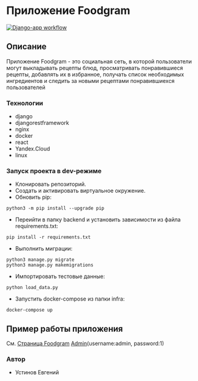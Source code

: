 # Приложение Foodgram
[![Django-app workflow](https://github.com/Eugust/foodgram-project-react/actions/workflows/main.yml/badge.svg)](https://github.com/Eugust/foodgram-project-react/actions/workflows/main.yml)

## Описание
Приложение Foodgram - это социальная сеть, в которой пользователи могут выкладывать рецепты блюд, 
просматривать понравившиеся рецепты, добавлять их в избранное, получать список необходимых 
ингредиентов и следить за новыми рецептами понравившиехся пользователей

### Технологии
- django
- djangorestframework
- nginx
- docker
- react
- Yandex.Cloud
- linux


### Запуск проекта в dev-режиме
- Клонировать репозиторий.
- Создать и активировать виртуальное окружение.
- Обновить pip:
```
python3 -m pip install --upgrade pip
``` 
- Переийти в папку backend и установить зависимости из файла requirements.txt:
```
pip install -r requirements.txt
``` 
- Выполнить миграции:
```
python3 manage.py migrate
python3 manage.py makemigrations
``` 
- Импортировать тестовые данные:
```
python load_data.py
```
- Запустить docker-compose из папки infra:
```
docker-compose up
```
## Пример работы приложения
См. [Страница Foodgram](http://62.84.120.151/signin)
[Admin](http://62.84.120.151/admin)(username:admin, password:1)

### Автор
- Устинов Евгений
